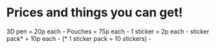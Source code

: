 # Prices and things you can get!

3D pen = 20p each - 
Pouches = 75p each -
1 sticker = 2p each -
sticker pack* = 10p each -
(* 1 sticker pack = 10 stickers) -
